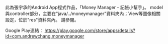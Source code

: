 此為張宇承的Android App程式作品，「Money Manager - 記帳小幫手」。
model與controller部分，主要在"java/../moneymanager"資料夾內；View等圖像相關設定，位於"res"資料夾內。
請參閱。

Google Play連結：
https://play.google.com/store/apps/details?id=com.andrewchang.moneymanager
